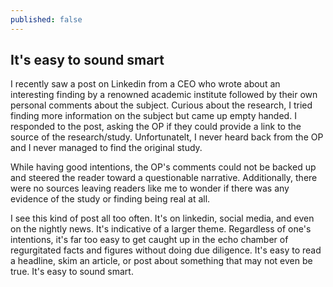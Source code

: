 ```yaml
---
published: false
---
```

## It's easy to sound smart

I recently saw a post on Linkedin from a CEO who wrote about an interesting finding by a renowned academic institute followed by their own personal comments about the subject. Curious about the research, I tried finding more information on the subject but came up empty handed. I responded to the post, asking the OP if they could provide a link to the source of the research/study. Unfortunatelt, I never heard back from the OP and I never managed to find the original study.

While having good intentions, the OP's comments could not be backed up and steered the reader toward a questionable narrative. Additionally, there were no sources leaving readers like me to wonder if there was any evidence of the study or finding being real at all.

I see this kind of post all too often. It's on linkedin, social media, and even on the nightly news. It's indicative of a larger theme. Regardless of one's intentions, it's far too easy to get caught up in the echo chamber of regurgitated facts and figures without doing due diligence. It's easy to read a headline, skim an article, or post about something that may not even be true. It's easy to sound smart.
